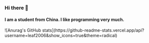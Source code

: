 ### Hi there 👋

#### I am a student from China. I like programming very much.

<div class="github-card" data-user="lepture" data-repo="EMUL"></div>
<script src="https://cdn.jsdelivr.net/gh/lepture/github-cards@latest/jsdelivr/widget.js"></script>
<!--
**leaf2006/leaf2006** is a ✨ _special_ ✨ repository because its `README.md` (this file) appears on your GitHub profile.
-->
<!--
Here are some ideas to get you started:
-->
<!--
- 🔭 I’m currently working on ...
- 🌱 I’m currently learning ...
- 👯 I’m looking to collaborate on ...
- 🤔 I’m looking for help with ...
- 💬 Ask me about ...
- 📫 How to reach me: ...
- 😄 Pronouns: ...
- ⚡ Fun fact: ...
-->
![Anurag's GitHub stats](https://github-readme-stats.vercel.app/api?username=leaf2006&show_icons=true&theme=radical)
